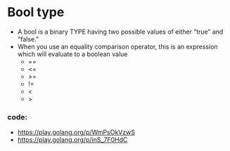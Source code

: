 # Bool type
- A bool is a binary TYPE having two possible values of either “true” and “false.”
- When you use an equality comparison operator, this is an expression which will evaluate to a boolean value
  - ==
  - <=
  - \>=
  - !=
  - <
  - \>
### code:
- https://play.golang.org/p/WmPsOkVzwS 
- https://play.golang.org/p/inS_7F0HdC 